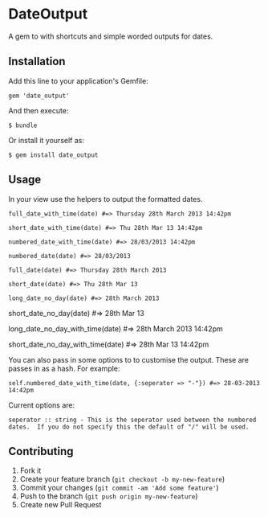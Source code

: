 # DateOutput

A gem to with shortcuts and simple worded outputs for dates.

## Installation

Add this line to your application's Gemfile:

    gem 'date_output'

And then execute:

    $ bundle

Or install it yourself as:

    $ gem install date_output

## Usage

In your view use the helpers to output the formatted dates.
	
	full_date_with_time(date) #=> Thursday 28th March 2013 14:42pm
	
	short_date_with_time(date) #=> Thu 28th Mar 13 14:42pm
	  
	numbered_date_with_time(date) #=> 28/03/2013 14:42pm
	   
	numbered_date(date) #=> 28/03/2013
	  
	full_date(date) #=> Thursday 28th March 2013
	  
	short_date(date) #=> Thu 28th Mar 13
	
	long_date_no_day(date) #=> 28th March 2013

  short_date_no_day(date) #=> 28th Mar 13

  long_date_no_day_with_time(date) #=> 28th March 2013 14:42pm

  short_date_no_day_with_time(date) #=> 28th Mar 13 14:42pm
	
You can also pass in some options to to customise the output.  These are passes in as a hash.  For example:

	self.numbered_date_with_time(date, {:seperator => "-"}) #=> 28-03-2013 14:42pm
	
Current options are:
	
	seperator :: string - This is the seperator used between the numbered dates.  If you do not specify this the default of "/" will be used.

## Contributing

1. Fork it
2. Create your feature branch (`git checkout -b my-new-feature`)
3. Commit your changes (`git commit -am 'Add some feature'`)
4. Push to the branch (`git push origin my-new-feature`)
5. Create new Pull Request
